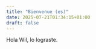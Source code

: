 ```yaml
---
title: "Bienvenue (es)"
date: 2025-07-21T01:34:15+01:00
draft: false
---
```


Hola Wil, lo lograste.
